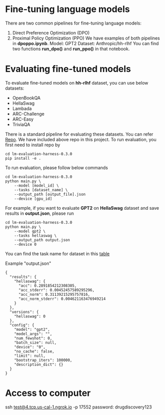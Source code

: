 # Fine-tuning language models
There are two common pipelines for fine-tuning language models: 
1. Direct Preference Optimization (DPO)
2. Proximal Policy Optimization (PPO)
We have examples of both pipelines in **dpoppo.ipynb**.
Model: GPT2
Dataset: Anthropic/hh-rlhf
You can find two functions **run_dpo()** and **run_ppo()** in that notebook.

# Evaluating fine-tuned models
To evaluate fine-tuned models on **hh-rlhf** dataset, you can use below datasets:
- OpenBookQA
- HellaSwag
- Lambada
- ARC-Challenge
- ARC-Easy
- TriviaQA

There is a standard pipeline for evaluating these datasets. 
You can refer [Repo](https://github.com/EleutherAI/lm-evaluation-harness).
We have included above repo in this project. To run evaluation, you first need to install repo by
```
cd lm-evaluation-harness-0.3.0
pip install -e .
```
To run evaluation, please follow below commands
```
cd lm-evaluation-harness-0.3.0
python main.py \
    --model [model_id] \
    --tasks [dataset_name] \
    --output_path [output_file].json
    --device [gpu_id]
```
For example, if you want to evaluate **GPT2** on **HellaSwag** dataset and save results in **output.json**, please run
```
cd lm-evaluation-harness-0.3.0
python main.py \
    --model gpt2 \
    --tasks hellaswag \
    --output_path output.json
    --device 0
```
You can find the task name for dataset in this [table](https://github.com/EleutherAI/lm-evaluation-harness/blob/master/docs/task_table.md)

Example "output.json"
```
{
  "results": {
    "hellaswag": {
      "acc": 0.2891854212308305,
      "acc_stderr": 0.00452457589295296,
      "acc_norm": 0.31139215295757816,
      "acc_norm_stderr": 0.004621163476949214
    }
  },
  "versions": {
    "hellaswag": 0
  },
  "config": {
    "model": "gpt2",
    "model_args": "",
    "num_fewshot": 0,
    "batch_size": null,
    "device": "0",
    "no_cache": false,
    "limit": null,
    "bootstrap_iters": 100000,
    "description_dict": {}
  }
}
```

# Access to computer
ssh test@4.tcp.us-cal-1.ngrok.io -p 17552
password: drugdiscovery123
